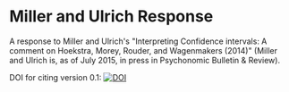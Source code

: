 # Miller and Ulrich Response
A response to Miller and Ulrich's "Interpreting Confidence intervals: A comment on Hoekstra, Morey, Rouder, and Wagenmakers (2014)" (Miller and Ulrich is, as of July 2015, in press in Psychonomic Bulletin & Review).

DOI for citing version 0.1: [![DOI](https://zenodo.org/badge/doi/10.5281/zenodo.19212.svg)](http://dx.doi.org/10.5281/zenodo.19212)
